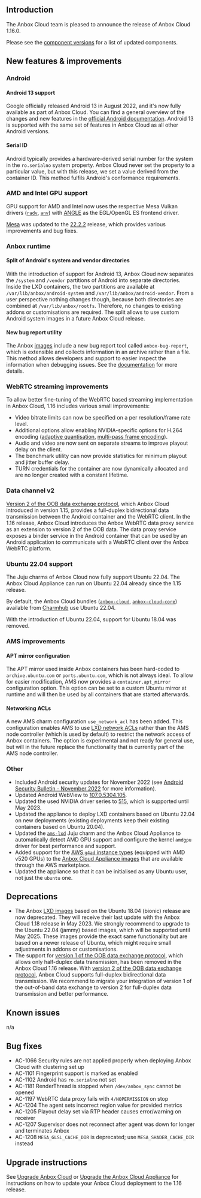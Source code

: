 ## Introduction

The Anbox Cloud team is pleased to announce the release of Anbox Cloud 1.16.0.

Please see the [component versions](https://anbox-cloud.io/docs/component-versions) for a list of updated components.

## New features & improvements

### Android

#### Android 13 support

Google officially released Android 13 in August 2022, and it's now fully available as part of Anbox Cloud. You can find a general overview of the changes and new features in the [official Android documentation](https://developer.android.com/about/versions/13). Android 13 is supported with the same set of features in Anbox Cloud as all other Android versions.

#### Serial ID

Android typically provides a hardware-derived serial number for the system in the `ro.serialno` system property. Anbox Cloud never set the property to a particular value, but with this release, we set a value derived from the container ID. This method fulfils Android's conformance requirements.

### AMD and Intel GPU support

GPU support for AMD and Intel now uses the respective Mesa Vulkan drivers ([`radv`](https://docs.mesa3d.org/drivers/radv.html),  [`anv`](https://docs.mesa3d.org/drivers/anv.html)) with [ANGLE](https://chromium.googlesource.com/angle/angle) as the EGL/OpenGL ES frontend driver.

[Mesa](https://mesa3d.org/) was updated to the [22.2.2](https://docs.mesa3d.org/relnotes/22.2.2.html) release, which provides various improvements and bug fixes.

### Anbox runtime

#### Split of Android's system and vendor directories

With the introduction of support for Android 13, Anbox Cloud now separates the `/system` and `/vendor` partitions of Android into separate directories. Inside the LXD containers, the two partitions are available at `/var/lib/anbox/android-system` and `/var/lib/anbox/android-vendor`. From a user perspective nothing changes though, because both directories are combined at `/var/lib/anbox/rootfs`. Therefore, no changes to existing addons or customisations are required. The split allows to use custom Android system images in a future Anbox Cloud release.

#### New bug report utility

The Anbox [images](https://anbox-cloud.io/docs/ref/provided-images) include a new bug report tool called `anbox-bug-report`, which is extensible and collects information in an archive rather than a file. This method allows developers and support to easier inspect the information when debugging issues. See the [documentation](https://discourse.ubuntu.com/t/how-to-troubleshoot-anbox-cloud/17837) for more details.

### WebRTC streaming improvements

To allow better fine-tuning of the WebRTC based streaming implementation in Anbox Cloud, 1.16 includes various small improvements:

* Video bitrate limits can now be specified on a per resolution/frame rate level.
* Additional options allow enabling NVIDIA-specific options for H.264 encoding ([adaptive quantisation](https://docs.nvidia.com/video-technologies/video-codec-sdk/11.0/nvenc-video-encoder-api-prog-guide/#adaptive-quantization-aq), [multi-pass frame encoding](https://docs.nvidia.com/video-technologies/video-codec-sdk/11.0/nvenc-video-encoder-api-prog-guide/#multi-pass-frame-phencoding)).
* Audio and video are now sent on separate streams to improve playout delay on the client.
* The benchmark utility can now provide statistics for minimum playout and jitter buffer delay.
* TURN credentials for the container are now dynamically allocated and are no longer created with a constant lifetime.

### Data channel v2

[Version 2 of the OOB data exchange protocol](https://anbox-cloud.io/docs/howto/stream/oob-data#oob-v2), which Anbox Cloud introduced in version 1.15, provides a full-duplex bidirectional data transmission between the Android container and the WebRTC client. In the 1.16 release, Anbox Cloud introduces the Anbox WebRTC data proxy service as an extension to version 2 of the OOB data. The data proxy service exposes a binder service in the Android container that can be used by an Android application to communicate with a WebRTC client over the Anbox WebRTC platform.

### Ubuntu 22.04 support

The Juju charms of Anbox Cloud now fully support Ubuntu 22.04. The Anbox Cloud Appliance can run on Ubuntu 22.04 already since the 1.15 release.

By default, the Anbox Cloud bundles ([`anbox-cloud`](https://charmhub.io/anbox-cloud), [`anbox-cloud-core`](https://charmhub.io/anbox-cloud-core)) available from [Charmhub](https://charmhub.io/) use Ubuntu 22.04.

With the introduction of Ubuntu 22.04, support for Ubuntu 18.04 was removed.

### AMS improvements

#### APT mirror configuration

The APT mirror used inside Anbox containers has been hard-coded to `archive.ubuntu.com` or `ports.ubuntu.com`, which is not always ideal. To allow for easier modification, AMS now provides a `container.apt_mirror` configuration option. This option can be set to a custom Ubuntu mirror at runtime and will then be used by all containers that are started afterwards.

#### Networking ACLs

A new AMS charm configuration `use_network_acl` has been added. This configuration enables AMS to use [LXD network ACLs](https://linuxcontainers.org/lxd/docs/latest/howto/network_acls/) rather than the AMS node controller (which is used by default) to restrict the network access of Anbox containers. The option is experimental and not ready for general use, but will in the future replace the functionality that is currently part of the AMS node controller.

### Other

* Included Android security updates for November 2022 (see [Android Security Bulletin - November 2022](https://source.android.com/docs/security/bulletin/2022-11-01) for more information).
* Updated Android WebView to [107.0.5304.105](https://chromereleases.googleblog.com/2022/11/chrome-for-android-update.html).
* Updated the used NVIDIA driver series to [515](https://docs.nvidia.com/datacenter/tesla/index.html), which is supported until May 2023.
* Updated the appliance to deploy LXD containers based on Ubuntu 22.04 on new deployments (existing deployments keep their existing containers based on Ubuntu 20.04).
* Updated the [`ams-lxd`](https://charmhub.io/ams-lxd) Juju charm and the Anbox Cloud Appliance to automatically detect AMD GPU support and configure the kernel `amdgpu` driver for best performance and support.
* Added support for the [AWS `g4ad` instance types](https://aws.amazon.com/ec2/instance-types/g4/) (equipped with AMD v520 GPUs) to the [Anbox Cloud Appliance images](https://aws.amazon.com/marketplace/pp/prodview-3lx6xyaapstz4) that are available through the AWS marketplace.
* Updated the appliance so that it can be initialised as any Ubuntu user, not just the `ubuntu` one.

## Deprecations

* The Anbox [LXD images](https://anbox-cloud.io/docs/ref/provided-images) based on the Ubuntu 18.04 (bionic) release are now deprecated. They will receive their last update with the Anbox Cloud 1.18 release in May 2023. We strongly recommend to upgrade to the Ubuntu 22.04 (jammy) based images, which will be supported until May 2025. These images provide the exact same functionality but are based on a newer release of Ubuntu, which might require small adjustments in addons or customisations.
* The support for [version 1 of the OOB data exchange protocol](https://anbox-cloud.io/docs/howto/stream/oob-data#oob-v1), which allows only half-duplex data transmission, has been removed in the Anbox Cloud 1.16 release. With [version 2 of the OOB data exchange protocol](https://anbox-cloud.io/docs/howto/stream/oob-data#oob-v2), Anbox Cloud supports full-duplex bidirectional data transmission. We recommend to migrate your integration of version 1 of the out-of-band data exchange to version 2 for full-duplex data transmission and better performance.

## Known issues

n/a

## Bug fixes

* AC-1066 Security rules are not applied properly when deploying Anbox Cloud with clustering set up
* AC-1101 Fingerprint support is marked as enabled
* AC-1102 Android has `ro.serialno` not set
* AC-1181 RenderThread is stopped when `/dev/anbox_sync` cannot be opened
* AC-1197 WebRTC data proxy fails with `4/NOPERMISSION` on stop
* AC-1204 The agent sets incorrect region value for provided metrics
* AC-1205 Playout delay set via RTP header causes error/warning on receiver
* AC-1207 Supervisor does not reconnect after agent was down for longer and terminates Anbox
* AC-1208 `MESA_GLSL_CACHE_DIR` is deprecated; use `MESA_SHADER_CACHE_DIR` instead

## Upgrade instructions

See [Upgrade Anbox Cloud](https://anbox-cloud.io/docs/howto/update/upgrade-anbox) or [Upgrade the Anbox Cloud Appliance](https://anbox-cloud.io/docs/howto/update/upgrade-appliance) for instructions on how to update your Anbox Cloud deployment to the 1.16 release.
